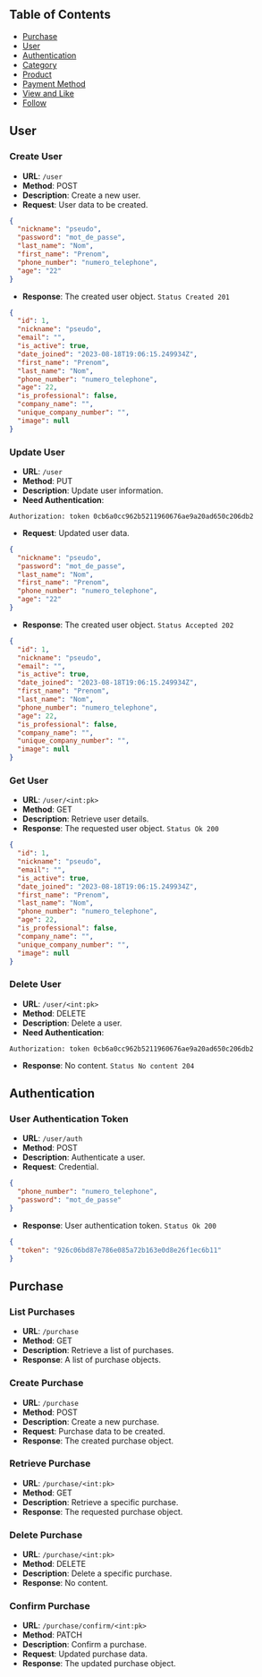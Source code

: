 ## Table of Contents

- [Purchase](#purchase)
- [User](#user)
- [Authentication](#authentication)
- [Category](#category)
- [Product](#product)
- [Payment Method](#payment-method)
- [View and Like](#view-and-like)
- [Follow](#follow)

## User

### Create User

- **URL**: `/user`
- **Method**: POST
- **Description**: Create a new user.
- **Request**: User data to be created.

```json
{
  "nickname": "pseudo",
  "password": "mot_de_passe",
  "last_name": "Nom",
  "first_name": "Prenom",
  "phone_number": "numero_telephone",
  "age": "22"
}
```

- **Response**: The created user object. `Status Created 201`

```json
{
  "id": 1,
  "nickname": "pseudo",
  "email": "",
  "is_active": true,
  "date_joined": "2023-08-18T19:06:15.249934Z",
  "first_name": "Prenom",
  "last_name": "Nom",
  "phone_number": "numero_telephone",
  "age": 22,
  "is_professional": false,
  "company_name": "",
  "unique_company_number": "",
  "image": null
}
```

### Update User

- **URL**: `/user`
- **Method**: PUT
- **Description**: Update user information.
- **Need Authentication**:

```http request
Authorization: token 0cb6a0cc962b5211960676ae9a20ad650c206db2
```

- **Request**: Updated user data.

```json
{
  "nickname": "pseudo",
  "password": "mot_de_passe",
  "last_name": "Nom",
  "first_name": "Prenom",
  "phone_number": "numero_telephone",
  "age": "22"
}
```

- **Response**: The created user object. `Status Accepted 202`

```json
{
  "id": 1,
  "nickname": "pseudo",
  "email": "",
  "is_active": true,
  "date_joined": "2023-08-18T19:06:15.249934Z",
  "first_name": "Prenom",
  "last_name": "Nom",
  "phone_number": "numero_telephone",
  "age": 22,
  "is_professional": false,
  "company_name": "",
  "unique_company_number": "",
  "image": null
}
```

### Get User

- **URL**: `/user/<int:pk>`
- **Method**: GET
- **Description**: Retrieve user details.
- **Response**: The requested user object. `Status Ok 200`

```json
{
  "id": 1,
  "nickname": "pseudo",
  "email": "",
  "is_active": true,
  "date_joined": "2023-08-18T19:06:15.249934Z",
  "first_name": "Prenom",
  "last_name": "Nom",
  "phone_number": "numero_telephone",
  "age": 22,
  "is_professional": false,
  "company_name": "",
  "unique_company_number": "",
  "image": null
}
```

### Delete User

- **URL**: `/user/<int:pk>`
- **Method**: DELETE
- **Description**: Delete a user.
- **Need Authentication**:

```http request
Authorization: token 0cb6a0cc962b5211960676ae9a20ad650c206db2
```

- **Response**: No content. `Status No content 204`

## Authentication

### User Authentication Token

- **URL**: `/user/auth`
- **Method**: POST
- **Description**: Authenticate a user.
- **Request**: Credential.

```json
{
  "phone_number": "numero_telephone",
  "password": "mot_de_passe"
}
```

- **Response**: User authentication token. `Status Ok 200`

```json
{
  "token": "926c06bd87e786e085a72b163e0d8e26f1ec6b11"
}
```

## Purchase

### List Purchases

- **URL**: `/purchase`
- **Method**: GET
- **Description**: Retrieve a list of purchases.
- **Response**: A list of purchase objects.

### Create Purchase

- **URL**: `/purchase`
- **Method**: POST
- **Description**: Create a new purchase.
- **Request**: Purchase data to be created.
- **Response**: The created purchase object.

### Retrieve Purchase

- **URL**: `/purchase/<int:pk>`
- **Method**: GET
- **Description**: Retrieve a specific purchase.
- **Response**: The requested purchase object.

### Delete Purchase

- **URL**: `/purchase/<int:pk>`
- **Method**: DELETE
- **Description**: Delete a specific purchase.
- **Response**: No content.

### Confirm Purchase

- **URL**: `/purchase/confirm/<int:pk>`
- **Method**: PATCH
- **Description**: Confirm a purchase.
- **Request**: Updated purchase data.
- **Response**: The updated purchase object.
